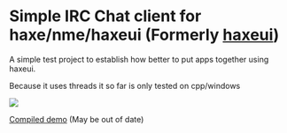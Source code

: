 Simple IRC Chat client for haxe/nme/haxeui (Formerly <a href="https://github.com/ianharrigan/haxeui">haxeui</a>)
================================
A simple test project to establish how better to put apps together using haxeui.

Because it uses threads it so far is only tested on cpp/windows

<img src="https://raw.github.com/ianharrigan/haxeui/master/demo/main.jpg" />

<a href="https://github.com/ianharrigan/haxeui/blob/master/demo/haxeirc.exe?raw=true">Compiled demo</a> (May be out of date)

